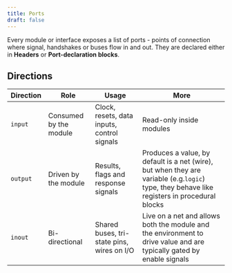 ```yaml
---
title: Ports
draft: false
---
```


Every module or interface exposes a list of ports - points of connection where signal, handshakes or buses flow in and out. They are declared either in **Headers** or **Port-declaration blocks**.

## Directions

| Direction | Role                   | Usage                                       | More                                                                                                                                         |
| --------- | ---------------------- | ------------------------------------------- | -------------------------------------------------------------------------------------------------------------------------------------------- |
| `input`   | Consumed by the module | Clock, resets, data inputs, control signals | Read-only inside modules                                                                                                                     |
| `output`  | Driven by the module   | Results, flags and response signals         | Produces a value, by default is a net (wire), but when they are variable (e.g.`logic`) type, they behave like registers in procedural blocks |
| `inout`   | Bi-directional         | Shared buses, tri-state pins, wires on I/O  | Live on a net and allows both the module and the environment to drive value and are typically gated by enable signals                        |
